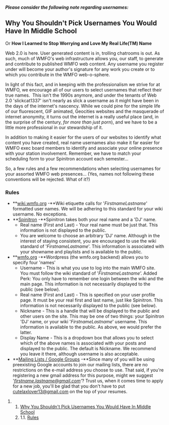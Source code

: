 ***Please consider the following note regarding usernames:***

Why You Shouldn't Pick Usernames You Would Have In Middle School
----------------------------------------------------------------

Or
 **How I Learned to Stop Worrying and Love My Real Life(TM) Name**

Web 2.0 is here. User generated content is in, trolling chatrooms is out. As such, much of WMFO's web infrastructure allows you, our staff, to generate and contribute to published WMFO web content. Any username you register under will become your author's signature for any work you create or to which you contribute in the WMFO web-o-sphere.

In light of this fact, and in keeping with the professionalism we strive for at WMFO, we encourage all of our users to select usernames that reflect their true names.  This isn't the 1990s anymore, and under the tenants of Web 2.0 'slickcat1337' isn't nearly as slick a username as it might have been in the days of the internet's nascency. While we could pine for the simple life of our fluorescent, GIF animated, Geocities websites and the masquerade of internet anonymity, it turns out the internet is a really useful place (and, in the surprise of the century, *for more than just porn*), and we have to be a little more professional in our stewardship of it.

In addition to making it easier for the users of our websites to identify what content you have created, real name usernames also make it far easier for WMFO exec board members to identify and associate your online presence with your station involvement. Remember, we have to match your scheduling form to your Spinitron account each semester...

So, a few rules and a few recommendations when selecting usernames for your assorted WMFO web presences... (Yes, names not following these conventions will be rejected. What of it?)

### Rules

-   **[wiki.wmfo.org](https://wiki.wmfo.org/Staff_Info/Staff_Websites "Staff Info/Staff Websites") -**Wiki etiquette calls for '*FirstnameLastname*' formatted user names. We will be adhering to this standard for your wiki username. No exceptions.
-   **[Spinitron](https://wiki.wmfo.org/Staff_Info/Staff_Services "Staff Info/Staff Services") -**Spinitron takes both your real name and a 'DJ' name.
    -   Real name (First and Last) - Your real name must be just that. This information is not displayed to the public.
    -   You are welcome to choose an arbitrary 'DJ' name. Although in the interest of staying consistent, you are encouraged to use the wiki standard of '*FirstnameLastname*'. This information is associated with your showname and playlists and is available to the public.
-   **[wmfo.org](https://wiki.wmfo.org/Staff_Info/Staff_Websites "Staff Info/Staff Websites") -**Wordpress (the wmfo.org backend) allows you to specify four 'names'
    -   Username - This is what you use to log into the main WMFO site. You must follow the wiki standard of '*FirstnameLastname'.* Added Perk: You only have to remember one login between the wiki and the main page. This information is not necessarily displayed to the public (see below).
    -   Real name (First and Last) - This is specified on your user profile page. It must be your real first and last name, just like Spinitron. This information is not necessarily displayed to the public (see below).
    -   Nickname - This is a handle that will be displayed to the public and other users on the site. This may be one of two things: your Spinitron 'DJ' name, or your wiki '*FirstnameLastname*' username. This information is available to the public. As above, we would prefer the latter.
    -   Display Name - This is a dropdown box that allows you to select which of the above names is associated with your posts and displayed to the public. The default is Nickname. We recommend you leave it there, although username is also acceptable.
-   **[Mailing Lists / Google Groups](https://wiki.wmfo.org/Staff_Info/Staff_Newsgroups "Staff Info/Staff Newsgroups") -**Since many of you will be using preexisting Google accounts to join our mailing lists, there are no restrictions on the e-mail address you choose to use. That said, if you're registering a new gmail address for this purpose, might we suggest '*[firstname.lastname@gmail.com](mailto:firstname.lastname@gmail.com "mailto:firstname.lastname@gmail.com")'*? Trust us, when it comes time to apply for a new job, you'll be glad that you don't have to put [cutelaxlover13@gmail.com](mailto:cutelaxlover13@gmail.com "mailto:cutelaxlover13@gmail.com") on the top of your resumes.

1.  1. [Why You Shouldn't Pick Usernames You Would Have In Middle School](#Why_You_Shouldn't_Pick_Usernames_You_Would_Have_In_Middle_School)
    1.  1.1. [Rules](#Rules)


